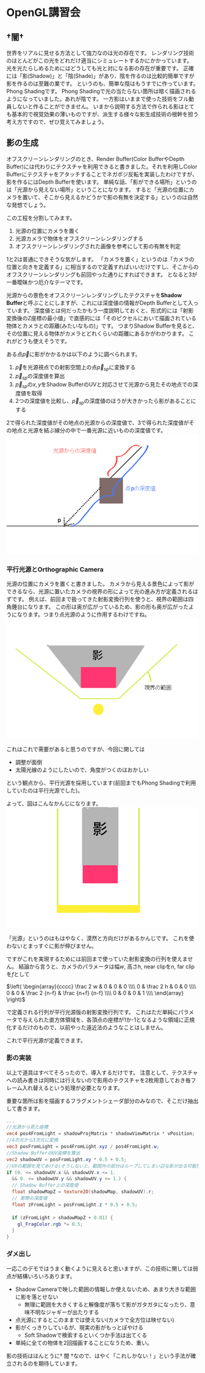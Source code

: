 # OpenGL講習会
## $\dagger$闇$\dagger$
世界をリアルに見せる方法として強力なのは光の存在です。
レンダリング技術のほとんどがこの光をどれだけ適当にシミュレートするかにかかっています。
光を光たらしめるためにはどうしても光と対になる影の存在が重要です。
正確には「影(Shadow)」と「陰(Shade)」があり、陰を作るのは比較的簡単ですが影を作るのは至難の業です。
というのも、簡単な陰はもうすでに作っています。Phong Shadingです。
Phong Shadingで光の当たらない箇所は暗く描画されるようになっていました。あれが陰です。
一方影はいままで使った技術をフル動員しないと作ることができません。
いまから説明する方法で作られる影はとても基本的で視覚効果の薄いものですが、派生する様々な影生成技術の根幹を担う考え方ですので、ぜひ覚えてみましょう。

## 影の生成
オフスクリーンレンダリングのとき、Render Buffer(Color BufferやDepth Buffer)には代わりにテクスチャを利用できると書きました。それを利用しColor Bufferにテクスチャをアタッチすることでネガポジ反転を実装したわけですが、影を作るにはDepth Bufferを使います。
単純な話、「影ができる場所」というのは「光源から見えない場所」ということになります。
すると「光源の位置にカメラを置いて、そこから見えるかどうかで影の有無を決定する」というのは自然な発想でしょう。

この工程を分割してみます。
1. 光源の位置にカメラを置く
1. 光源カメラで物体をオフスクリーンレンダリングする
1. オフスクリーンレンダリングされた画像を参考にして影の有無を判定

1と2は普通にできそうな気がします。
「カメラを置く」というのは「カメラの位置と向きを定義する」に相当するので定義すればいいだけですし、そこからのオフスクリーンレンダリングも前回やった通りにすればできます。
となると3が一番曖昧かつ厄介なテーマです。

光源からの景色をオフスクリーンレンダリングしたテクスチャを**Shadow Buffer**と呼ぶことにしますが、これには深度値の情報がDepth Bufferとして入っています。
深度値とは何だったかもう一度説明しておくと、形式的には「射影変換後のZ座標の最小値」で直感的には「そのピクセルにおいて描画されている物体とカメラとの距離(みたいなもの)」です。
つまりShadow Bufferを見ると、その位置に見える物体がカメラとどれくらいの距離にあるかがわかります。
これがどうも使えそうです。

ある点$\vec p$に影がかかるかは以下のように調べられます。
1. $\vec p$を光源視点での射影空間上の点$\vec p_{sp}$に変換する
1. $\vec p_{sp}$の深度値を算出
1. $\vec p_{sp}$の$x,y$をShadow BufferのUVと対応させて光源から見たその地点での深度値を取得
1. 2つの深度値を比較し、$\vec p_{sp}$の深度値のほうが大きかったら影があることにする

2で得られた深度値がその地点の光源からの深度値で、3で得られた深度値がその地点と光源を結ぶ線分の中で一番光源に近いものの深度値です。
![](shadow.png)

### 平行光源とOrthographic Camera
光源の位置にカメラを置くと書きました。
カメラから見える景色によって影ができるなら、光源に置いたカメラの視界の形によって光の進み方が定義されるはずです。
例えば、前回まで扱ってきた射影変換行列を使うと、視界の範囲は四角錘台になります。
この形は奥が広がっているため、影の形も奥が広がったようになります。つまり点光源のように作用するわけですね。
![](shadow2.png)

これはこれで需要があると思うのですが、今回に関しては
- 調整が面倒
- 太陽光線のようにしたいので、角度がつくのはおかしい

という観点から、平行光源を採用しています(前回までもPhong Shadingで利用していたのは平行光源でした)。

よって、図はこんなかんじになります。
![](shadow3.png)

「光源」というのはもはやなく、漠然と方向だけがあるかんじです。
これを使わないとまっすぐに影が伸びません。

ですがこれを実現するためには前回まで使っていた射影変換の行列を使えません。
結論から言うと、カメラのパラメータは幅$w$, 高さ$h$, near clipを$n$, far clipを$f$として

$\left( \begin{array}{cccc} 
\frac 2 w & 0 & 0 & 0 \\\\
0 & \frac 2 h & 0 & 0 \\\\
0 & 0 & \frac 2 {n-f} & \frac {n+f} {n-f} \\\\
0 & 0 & 0 & 1 \\\\
\end{array} \right)$

で定義される行列が平行光源版の射影変換行列です。
これはただ単純にパラメータで与えられた直方体領域を、各頂点の座標が1か-1となるような領域に正規化するだけのもので、以前やった遠近法のようなことはしません。

これで平行光源が定義できます。

### 影の実装
以上で道具はすべてそろったので、導入するだけです。
注意として、テクスチャへの読み書きは同時には行えないので影用のテクスチャを2枚用意しておき毎フレーム入れ替えるという処理が必要となります。

重要な箇所は影を描画するフラグメントシェーダ部分のみなので、そこだけ抽出して書きます。
```glsl
...
//光源から見た座標
vec4 pos4FromLight = shadowProjMatrix * shadowViewMatrix * vPosition;
//4次元から3次元に変換
vec3 posFromLight = pos4FromLight.xyz / pos4FromLight.w;
//Shadow BufferのUV座標を算出
vec2 shadowUV = posFromLight.xy * 0.5 + 0.5;
//UVの範囲を見てあげる(そうしないと、範囲外の部分はループしてしまい辺な影が出る可能性がある)
if (0. <= shadowUV.x && shadowUV.x <= 1.
  && 0. <= shadowUV.y && shadowUV.y <= 1.) {
  // Shadow Buffer上の深度値
  float shadowMapZ = texture2D(shadowMap, shadowUV).r;
  // 実際の深度値
  float zFromLight = posFromLight.z * 0.5 + 0.5;

  if (zFromLight > shadowMapZ + 0.01) {
    gl_FragColor.rgb *= 0.5;
  }
}
```

### ダメ出し
一応このデモではうまく動くように見えると思いますが、この技術に関しては弱点が結構いろいろあります。

- Shadow Cameraで映した範囲の情報しか使えないため、あまり大きな範囲に影を落とせない
  - 無理に範囲を大きくすると解像度が落ちて影がガタガタになったり、意味不明なジャギーが出たりする  
- 点光源にするとこのままでは使えない(カメラで全方位は映せない)
- 影がくっきりしているが、現実の影がもっとぼやける
  - Soft Shadowで検索するといくつか手法は出てくる
-  単純に全ての物体を2回描画することになうため、重い。

影の技術はほんとうに$\dagger$ 闇 $\dagger$なので、はやく「これしかない！」という手法が確立されるのを期待しています。
